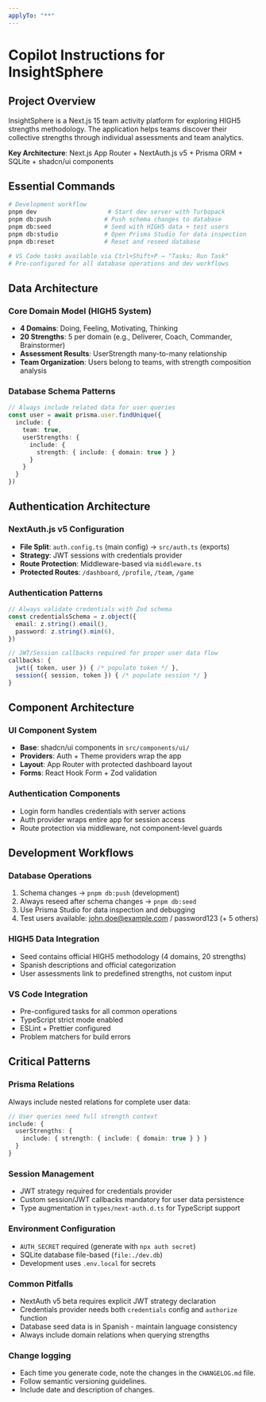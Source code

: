 ```yaml
---
applyTo: "**"
---
```

# Copilot Instructions for InsightSphere

## Project Overview
InsightSphere is a Next.js 15 team activity platform for exploring HIGH5 strengths methodology. The application helps teams discover their collective strengths through individual assessments and team analytics.

**Key Architecture**: Next.js App Router + NextAuth.js v5 + Prisma ORM + SQLite + shadcn/ui components

## Essential Commands
```bash
# Development workflow
pnpm dev                    # Start dev server with Turbopack
pnpm db:push               # Push schema changes to database
pnpm db:seed               # Seed with HIGH5 data + test users
pnpm db:studio             # Open Prisma Studio for data inspection
pnpm db:reset              # Reset and reseed database

# VS Code tasks available via Ctrl+Shift+P → "Tasks: Run Task"
# Pre-configured for all database operations and dev workflows
```

## Data Architecture

### Core Domain Model (HIGH5 System)
- **4 Domains**: Doing, Feeling, Motivating, Thinking
- **20 Strengths**: 5 per domain (e.g., Deliverer, Coach, Commander, Brainstormer)
- **Assessment Results**: UserStrength many-to-many relationship
- **Team Organization**: Users belong to teams, with strength composition analysis

### Database Schema Patterns
```typescript
// Always include related data for user queries
const user = await prisma.user.findUnique({
  include: {
    team: true,
    userStrengths: {
      include: {
        strength: { include: { domain: true } }
      }
    }
  }
})
```

## Authentication Architecture

### NextAuth.js v5 Configuration
- **File Split**: `auth.config.ts` (main config) → `src/auth.ts` (exports)
- **Strategy**: JWT sessions with credentials provider
- **Route Protection**: Middleware-based via `middleware.ts`
- **Protected Routes**: `/dashboard`, `/profile`, `/team`, `/game`

### Authentication Patterns
```typescript
// Always validate credentials with Zod schema
const credentialsSchema = z.object({
  email: z.string().email(),
  password: z.string().min(6),
})

// JWT/Session callbacks required for proper user data flow
callbacks: {
  jwt({ token, user }) { /* populate token */ },
  session({ session, token }) { /* populate session */ }
}
```

## Component Architecture

### UI Component System
- **Base**: shadcn/ui components in `src/components/ui/`
- **Providers**: Auth + Theme providers wrap the app
- **Layout**: App Router with protected dashboard layout
- **Forms**: React Hook Form + Zod validation

### Authentication Components
- Login form handles credentials with server actions
- Auth provider wraps entire app for session access
- Route protection via middleware, not component-level guards

## Development Workflows

### Database Operations
1. Schema changes → `pnpm db:push` (development)
2. Always reseed after schema changes → `pnpm db:seed`
3. Use Prisma Studio for data inspection and debugging
4. Test users available: john.doe@example.com / password123 (+ 5 others)

### HIGH5 Data Integration
- Seed contains official HIGH5 methodology (4 domains, 20 strengths)
- Spanish descriptions and official categorization
- User assessments link to predefined strengths, not custom input

### VS Code Integration
- Pre-configured tasks for all common operations
- TypeScript strict mode enabled
- ESLint + Prettier configured
- Problem matchers for build errors

## Critical Patterns

### Prisma Relations
Always include nested relations for complete user data:
```typescript
// User queries need full strength context
include: {
  userStrengths: {
    include: { strength: { include: { domain: true } } }
  }
}
```

### Session Management
- JWT strategy required for credentials provider
- Custom session/JWT callbacks mandatory for user data persistence
- Type augmentation in `types/next-auth.d.ts` for TypeScript support

### Environment Configuration
- `AUTH_SECRET` required (generate with `npx auth secret`)
- SQLite database file-based (`file:./dev.db`)
- Development uses `.env.local` for secrets

### Common Pitfalls
- NextAuth v5 beta requires explicit JWT strategy declaration
- Credentials provider needs both `credentials` config and `authorize` function
- Database seed data is in Spanish - maintain language consistency
- Always include domain relations when querying strengths

### Change logging
- Each time you generate code, note the changes in the `CHANGELOG.md` file.
- Follow semantic versioning guidelines.
- Include date and description of changes.